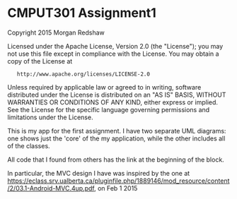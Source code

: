 CMPUT301 Assignment1
===================================

  Copyright 2015 Morgan Redshaw

   Licensed under the Apache License, Version 2.0 (the "License");
   you may not use this file except in compliance with the License.
   You may obtain a copy of the License at

       http://www.apache.org/licenses/LICENSE-2.0

   Unless required by applicable law or agreed to in writing, software
   distributed under the License is distributed on an "AS IS" BASIS,
   WITHOUT WARRANTIES OR CONDITIONS OF ANY KIND, either express or implied.
   See the License for the specific language governing permissions and
   limitations under the License.


This is my app for the first assignment. I have two separate UML diagrams: one shows just the 'core' of the my application, while the other includes all of the classes.

All code that I found from others has the link at the beginning of the block.

In particular, the MVC design I have was inspired by the one at https://eclass.srv.ualberta.ca/pluginfile.php/1889146/mod_resource/content/2/03.1-Android-MVC.4up.pdf, on Feb 1 2015
